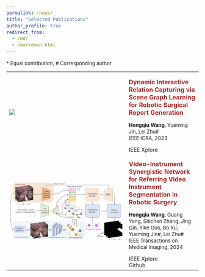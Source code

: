 ```yaml
---
permalink: /news/
title: "Selected Publications"
author_profile: true
redirect_from: 
  - /md/
  - /markdown.html
---
```



<font size=2>* Equal contribution, # Corresponding author</font>
<div>
  <table style="border-collapse: collapse; border: none;">
  <tr><td width="300" style="border: none;">
  <div class="col-sm-5 col-md-4 col-lg-4 col-xl-4 m-auto"><img class="img-pub shadow-pub" src="../images/1.png" width="400"></div>
  </td>
  <td style="border: none;">
  <div class="col align-self-center pub">
    <p class="pub-p" style="color: #B22222;"><font size=3><b>Dynamic Interactive Relation Capturing via Scene Graph Learning for Robotic Surgical Report Generation</b></font></p>
    <p class="pub-p"><font size=2><b>Hongqiu Wang</b>, Yueming Jin, Lei Zhu# <br>IEEE ICRA, 2023</font></p>
    <a class="btn btn-primary" role="button" href="https://ieeexplore.ieee.org/abstract/document/10160647/" target="_blank" style="text-decoration: none;">IEEE Xplore</a>&emsp;&emsp;
  </div>
  </td></tr>
  <tr><td width="300" style="border: none;">
  <div class="col-sm-5 col-md-4 col-lg-4 col-xl-4 m-auto"><img class="img-pub shadow-pub" src="../images/2.png" width="400"></div>
  </td>
  <td style="border: none;">
  <div class="col align-self-center pub">
    <p class="pub-p" style="color: #B22222;"><font size=3><b>Video-Instrument Synergistic Network for Referring Video Instrument Segmentation in Robotic Surgery</b></font></p>
    <p class="pub-p"><font size=2><b>Hongqiu Wang</b>, Guang Yang, Shichen Zhang, Jing Qin, Yike Guo, Bo Xu, Yueming Jin#, Lei Zhu# <br>IEEE Transactions on Medical Imaging, 2024</font></p>
    <a class="btn btn-primary" role="button" href="https://ieeexplore.ieee.org/abstract/document/10595513" target="_blank" style="text-decoration: none;">IEEE Xplore</a>&emsp;&emsp;
    <a class="btn btn-primary" role="button" href="https://github.com/whq-xxh/RSVIS" target="_blank" style="text-decoration: none;">Github</a>&emsp;&emsp;
  </div>
  </td></tr>
  
  </table>
</div>
